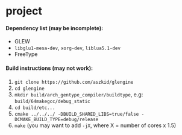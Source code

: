 project
======

#### Dependency list (may be incomplete):
* GLEW
* `libglu1-mesa-dev`, `xorg-dev`, `liblua5.1-dev`
* FreeType

#### Build instructions (may not work):

1. `git clone https://github.com/aszkid/glengine`
2. `cd glengine`
3. `mkdir build/arch_gentype_compiler/buildtype`, e.g: `build/64makegcc/debug_static`
4. `cd build/etc...`
5. `cmake ../../../ -DBUILD_SHARED_LIBS=true/false -DCMAKE_BUILD_TYPE=debug/release`
6. `make` (you may want to add `-jX`, where X = number of cores x 1.5)
